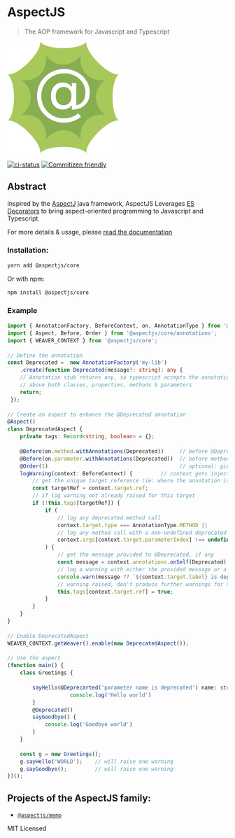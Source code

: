 # AspectJS
 > The AOP framework for Javascript and Typescript

![logo]

[![ci-status]](https://gitlab.com/Pryum/aspectjs)
[![Commitizen friendly](https://img.shields.io/badge/commitizen-friendly-brightgreen.svg)](http://commitizen.github.io/cz-cli/)


## Abstract 

Inspired by the [AspectJ](https://www.eclipse.org/aspectj/) java framework,
AspectJS Leverages [ES Decorators](https://github.com/tc39/proposal-decorators) to bring
aspect-oriented programming to Javascript and Typescript.

For more details & usage, please [read the documentation](https://nicolasthierion.github.io/aspectjs/)

### Installation:

```bash
yarn add @aspectjs/core
```

Or with npm:

```bash
npm install @aspectjs/core
```

### Example

```typescript
import { AnnotationFactory, BeforeContext, on, AnnotationType } from '@aspectjs/core/commons';
import { Aspect, Before, Order } from '@aspectjs/core/annotations';
import { WEAVER_CONTEXT } from '@aspectjs/core';

// Define the annotation
const Deprecated =  new AnnotationFactory('my-lib')
    .create(function Deprecated(message?: string): any { 
    // Annotation stub returns any, so typescript accepts the annotation
    // above both classes, properties, methods & parameters
    return;
 });

// Create an aspect to enhance the @Deprecated annotation
@Aspect()
class DeprecatedAspect {
    private tags: Record<string, boolean> = {};

    @Before(on.method.withAnnotations(Deprecated))     // before @Deprecated methods
    @Before(on.parameter.withAnnotations(Deprecated))  // before methods with @Deprecated parameters
    @Order(1)                                          // optional: give the execution order
    logWarning(context: BeforeContext) {         // context gets injected with some data relative to the current advice
        // get the unique target reference (ie: where the annotation is)
        const targetRef = context.target.ref;
        // if log warning not already raised for this target        
        if (!this.tags[targetRef]) {
            if (
                // log any deprecated method call
                context.target.type === AnnotationType.METHOD ||
                // log any method call with a non-undefined deprecated parameter.
                context.args[context.target.parameterIndex] !== undefined
            ) {
                // get the message provided to @Deprecated, if any                
                const message = context.annotations.onSelf(Deprecated)[0].args[0]; 
                // log a warning with either the provided message or a default one                
                console.warn(message ?? `${context.target.label} is deprecated`);
                // warning raised, don't produce further warnings for this target                
                this.tags[context.target.ref] = true;  
            }
        }
    }
}

// Enable DeprecatedAspect
WEAVER_CONTEXT.getWeaver().enable(new DeprecatedAspect());

// Use the aspect
(function main() {
    class Greetings {
        
        sayHello(@Deprecarted('parameter name is deprecated') name: string) {
                    console.log('Hello world')
        }
        @Deprecated()   
        sayGoodbye() {
            console.log('Goodbye world')
        }
    } 

    const g = new Greetings();
    g.sayHello('WORLD');    // will raise one warning
    g.sayGoodbye();         // will raise one warning
})();
```

## Projects of the AspectJS family: 
 - [`@aspectjs/memo`](../memo/README.md)


MIT Licensed

[ci-status]: https://gitlab.com/Pryum/aspectjs/badges/master/pipeline.svg
[logo]: ../../.README/aspectjs-256.png


